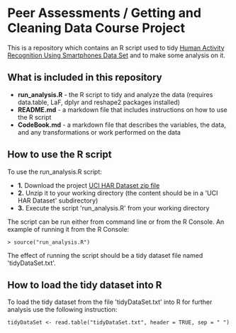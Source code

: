 # Peer Assessments / Getting and Cleaning Data Course Project

This is a repository which contains an R script used to tidy [Human Activity Recognition Using Smartphones Data Set](http://archive.ics.uci.edu/ml/datasets/Human+Activity+Recognition+Using+Smartphones) and to make some analysis on it.

## What is included in this repository

- **run_analysis.R** - the R script to tidy and analyze the data (requires data.table, LaF, dplyr and reshape2 packages installed)
- **README.md**  - a markdown file that includes instructions on how to use the R script
- **CodeBook.md** - a markdown file that describes the variables, the data, and any transformations or work performed on the data

## How to use the R script

To use the run_analysis.R script:

- **1.** Download the project [UCI HAR Dataset zip file](https://d396qusza40orc.cloudfront.net/getdata%2Fprojectfiles%2FUCI%20HAR%20Dataset.zip)
- **2.** Unzip it to your working directory (the content should be in a 'UCI HAR Dataset' subdirectory)
- **3.** Execute the script 'run_analysis.R' from your working directory

The script can be run either from command line or from the R Console.
An example of running it from the R Console:

`> source("run_analysis.R")`

The effect of running the script should be a tidy dataset file named 'tidyDataSet.txt'.

## How to load the tidy dataset into R

To load the tidy dataset from the file 'tidyDataSet.txt' into R for further analysis use the following instruction:

`tidyDataSet <- read.table("tidyDataSet.txt", header = TRUE, sep = " ")`

